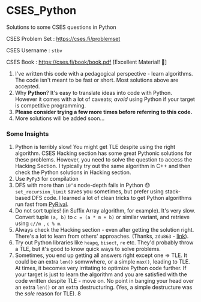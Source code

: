 # CSES_Python
Solutions to some CSES questions in Python

CSES Problem Set : https://cses.fi/problemset

CSES Username : `stbv`

CSES Book : https://cses.fi/book/book.pdf [Excellent Material! :pray:]


1. I've written this code with a pedagogical perspective - learn algorithms. The code isn't meant to be fast or short. Most solutions above are accepted. 
2. Why **Python**? It's easy to translate ideas into code with Python. However it comes with a lot of caveats; *avoid* using Python if your target is competitive programming. 
3.  **Please consider trying a few more times before referring to this code.**
4.  More solutions will be added soon... 

### Some Insights
1. Python is terribly slow! You might get TLE despite using the right algorithm. CSES Hacking section has some great Pythonic solutions for these problems. However, you need to solve the question to access the Hacking Section. I typically try out the same algorithm in C++ and then check the Python solutions in Hacking section.
2. Use `PyPy3` for compilation
3. DFS with more than `10^4` node-depth fails in Python :sweat: `set_recursion_limit` saves you sometimes, but prefer using stack-based DFS code. I learned a lot of clean tricks to get Python algorithms run fast from [PyRival](https://github.com/cheran-senthil/PyRival). 
4. Do not sort tuples! (in Suffix Array algorithm, for example). It's very slow. Convert tuple `(a, b)` to `c = (a * m + b)` or similar variant, and retrieve using `c//m `, `c % m`. 
5. Always check the Hacking section - even after getting the solution right. There's a lot to learn from others' approaches. (Thanks, `zdu863` - [link](https://stackoverflow.com/questions/63329220/i-tried-solving-traffic-lights-problem-in-the-cses-problem-set-my-approach-seem/65035468#65035468)). 
6. Try out Python libraries like `heapq`, `bisect`, `re` etc. They'd probably throw a TLE, but it's good to know quick ways to solve problems. 
7. Sometimes, you end up getting all answers right except one => TLE. It could be an extra `len()` somwwhere, or a simple `max()`, leading to TLE. At times, it becomes very irritating to optimize Python code further. If your target is just to learn the algorithm and you are satisfied with the code written despite TLE - move on. No point in banging your head over an extra `len()` or an extra destructuring. (Yes, a simple destructure was the *sole* reason for TLE). 
8

